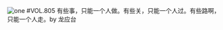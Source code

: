 ![one](http://image.wufazhuce.com/Fpd2aJ8YTU0jrkbIicW_APAQ0t6-)
#VOL.805
有些事，只能一个人做。有些关，只能一个人过。有些路啊，只能一个人走。by 龙应台